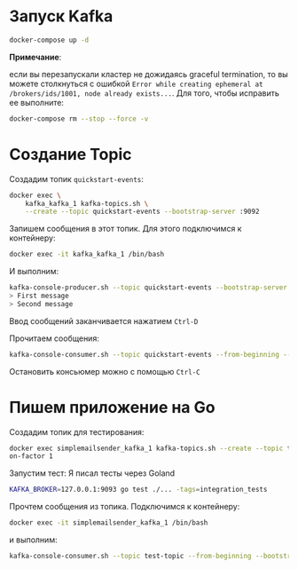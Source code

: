 # Запуск Kafka

```bash
docker-compose up -d
```

**Примечание**:

если вы перезапускали кластер не дожидаясь graceful termination, то вы можете столкнуться с ошибкой `Error while creating ephemeral at /brokers/ids/1001, node already exists...`. Для того, чтобы исправить ее выполните:

```bash
docker-compose rm --stop --force -v
```

# Создание Topic

Создадим топик `quickstart-events`:

```bash
docker exec \
    kafka_kafka_1 kafka-topics.sh \
    --create --topic quickstart-events --bootstrap-server :9092
```

Запишем сообщения в этот топик. Для этого подключимся к контейнеру:

```bash
docker exec -it kafka_kafka_1 /bin/bash
```

И выполним:

```bash
kafka-console-producer.sh --topic quickstart-events --bootstrap-server localhost:9092
> First message
> Second message
```

Ввод сообщений заканчивается нажатием `Ctrl-D`

Прочитаем сообщения:

```bash
kafka-console-consumer.sh --topic quickstart-events --from-beginning --bootstrap-server localhost:9092
```

Остановить консьюмер можно с помощью `Ctrl-C`

# Пишем приложение на Go

Создадим топик для тестирования:

```bash
docker exec simplemailsender_kafka_1 kafka-topics.sh --create --topic test-topic --bootstrap-server :9092 --partitions 10 --replicati
on-factor 1

```

Запустим тест:
Я писал тесты через Goland 
```bash
KAFKA_BROKER=127.0.0.1:9093 go test ./... -tags=integration_tests
```

Прочтем сообщения из топика. Подключимся к контейнеру:

```bash
docker exec -it simplemailsender_kafka_1 /bin/bash
```

и выполним:

```bash
kafka-console-consumer.sh --topic test-topic --from-beginning --bootstrap-server localhost:9092
```